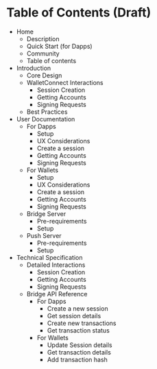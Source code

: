 # Table of Contents \(Draft\)

* Home
  * Description
  * Quick Start \(for Dapps\)
  * Community
  * Table of contents
* Introduction
  * Core Design
  * WalletConnect Interactions
    * Session Creation
    * Getting Accounts
    * Signing Requests
  * Best Practices
* User Documentation
  * For Dapps
    * Setup
    * UX Considerations
    * Create a session
    * Getting Accounts
    * Signing Requests
  * For Wallets
    * Setup
    * UX Considerations
    * Create a session
    * Getting Accounts
    * Signing Requests
  * Bridge Server
    * Pre-requirements
    * Setup
  * Push Server
    * Pre-requirements
    * Setup
* Technical Specification
  * Detailed Interactions
    * Session Creation
    * Getting Accounts
    * Signing Requests
  * Bridge API Reference
    * For Dapps
      * Create a new session
      * Get session details
      * Create new transactions
      * Get transaction status
    * For Wallets
      * Update Session details
      * Get transaction details
      * Add transaction hash

